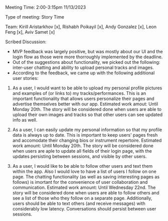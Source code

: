 Meeting Time: 2:00-3:15pm 11/13/2023

Type of meeting: Story Time

Team: Kirill Aristarkhov [x], Rishabh Poikayil [x], Andy Gonzalez [x], Leon Feng [x], Aviv Samet [x]

Scribed Discussion:
- MVP feedback was largely positive, but was mostly about our UI and the login flow as those were more thorroughly implemented by the deadline.
- Out of the suggestions about functionality, we picked out the following: inter-user chatting and ability to upload personal tracks and images.
- According to the feedback, we came up with the following additional user stories:

1. As a user, I would want to be able to upload my personal profile pictures and examples of (or links to) my tracks/performances.
   This is an important functionality that allows users personalize their pages and advertise themselves better with our app.
   Estimated work amout: Until Monday 20th. The story will be considered done when users are able to upload their own images and tracks so that other users can see updated info as well.

2. As a user, I can easily update my personal information so that my profile data is always up to date.
   This is important to keep users' pages fresh and accomodate their changing bios or instrument repertoire.
   Estimated work amount: Until Monday 20th. The story will be considered done when users are aple to update all fields of their login page, with the updates persisting between sessions, and visible by other users.

3. As a user, I would like to be able to follow other users and text them within the app. Also I would love to have a list of users I follow on one page.
   The chatting functionality (as well as saving interesting pages as follows) is imortant for the convenience of user collaboration and communication.
   Estimated work amount: Until Wednesday 22nd. The story will be considered done when users are able to follow others and see a list of those who they follow on a separate page. Additionally, users should be able to text others (and receive messages) with considerably low latency. Conversations should persist between user sessions.
   
